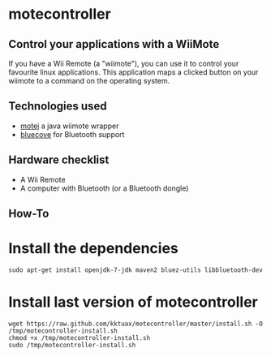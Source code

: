 motecontroller
==============

Control your applications with a WiiMote
---------------------------------------------------

If you have a Wii Remote (a "wiimote"), you can use it to control your 
favourite linux applications. This application maps a clicked button 
on your wiimote to a command on the operating system. 

Technologies used
-----------------

 * [motej](http://motej.sourceforge.net/) a java wiimote wrapper
 * [bluecove](http://bluecove.org/) for Bluetooth support  

Hardware checklist
-----------------

 * A Wii Remote
 * A computer with Bluetooth (or a Bluetooth dongle)

How-To
----------

# Install the dependencies

    sudo apt-get install openjdk-7-jdk maven2 bluez-utils libbluetooth-dev

# Install last version of motecontroller

    wget https://raw.github.com/kktuax/motecontroller/master/install.sh -O /tmp/motecontroller-install.sh
    chmod +x /tmp/motecontroller-install.sh
    sudo /tmp/motecontroller-install.sh
